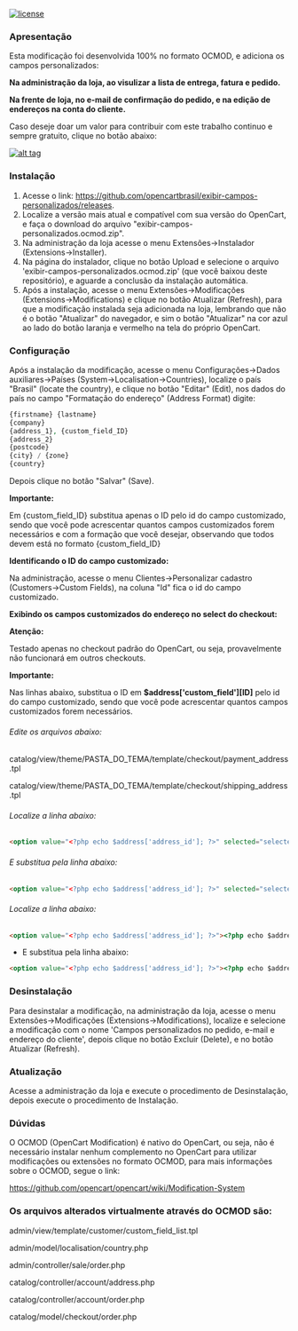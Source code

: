 [![license][licenca-badge]][LICENSE]

### Apresentação

Esta modificação foi desenvolvida 100% no formato OCMOD, e adiciona os campos personalizados:

**Na administração da loja, ao visulizar a lista de entrega, fatura e pedido.**

**Na frente de loja, no e-mail de confirmação do pedido, e na edição de endereços na conta do cliente.**

Caso deseje doar um valor para contribuir com este trabalho continuo e sempre gratuito, clique no botão abaixo:

[![alt tag](https://www.paypalobjects.com/pt_BR/BR/i/btn/btn_donateCC_LG.gif)](https://www.paypal.com/cgi-bin/webscr?cmd=_s-xclick&hosted_button_id=7G9TR9PXS6G5J)

### Instalação

 1. Acesse o link: https://github.com/opencartbrasil/exibir-campos-personalizados/releases.
 2. Localize a versão mais atual e compatível com sua versão do OpenCart, e faça o download do arquivo "exibir-campos-personalizados.ocmod.zip".
 3. Na administração da loja acesse o menu Extensões->Instalador (Extensions->Installer).
 4. Na página do instalador, clique no botão Upload e selecione o arquivo 'exibir-campos-personalizados.ocmod.zip' (que você baixou deste repositório), e aguarde a conclusão da instalação automática.
 5. Após a instalação, acesse o menu Extensões->Modificações (Extensions->Modifications) e clique no botão Atualizar (Refresh), para que a modificação instalada seja adicionada na loja, lembrando que não é o botão "Atualizar" do navegador, e sim o botão "Atualizar" na cor azul ao lado do botão laranja e vermelho na tela do próprio OpenCart.

### Configuração

Após a instalação da modificação, acesse o menu Configurações->Dados auxiliares->Países (System->Localisation->Countries), localize o país "Brasil" (locate the country), e clique no botão "Editar" (Edit), nos dados do país no campo "Formatação do endereço" (Address Format) digite:

```php
{firstname} {lastname}
{company}
{address_1}, {custom_field_ID}
{address_2}
{postcode}
{city} / {zone}
{country}
```

Depois clique no botão "Salvar" (Save).

**Importante:**

Em {custom_field_ID} substitua apenas o ID pelo id do campo customizado, sendo que você pode acrescentar quantos campos customizados forem necessários e com a formação que você desejar, observando que todos devem está no formato {custom_field_ID}

**Identificando o ID do campo customizado:**

Na administração, acesse o menu Clientes->Personalizar cadastro (Customers->Custom Fields), na coluna "Id" fica o id do campo customizado.

**Exibindo os campos customizados do endereço no select do checkout:**

**Atenção:**

Testado apenas no checkout padrão do OpenCart, ou seja, provavelmente não funcionará em outros checkouts.

**Importante:**

Nas linhas abaixo, substitua o ID em **$address['custom_field'][ID]** pelo id do campo customizado, sendo que você pode acrescentar quantos campos customizados forem necessários.

###### Edite os arquivos abaixo:

catalog/view/theme/PASTA_DO_TEMA/template/checkout/payment_address.tpl

catalog/view/theme/PASTA_DO_TEMA/template/checkout/shipping_address.tpl

###### Localize a linha abaixo:

```html
<option value="<?php echo $address['address_id']; ?>" selected="selected"><?php echo $address['firstname']; ?> <?php echo $address['lastname']; ?>, <?php echo $address['address_1']; ?>, <?php echo $address['city']; ?>, <?php echo $address['zone']; ?>, <?php echo $address['country']; ?></option>
```

###### E substitua pela linha abaixo:

```html
<option value="<?php echo $address['address_id']; ?>" selected="selected"><?php echo $address['firstname']; ?> <?php echo $address['lastname']; ?>, <?php echo $address['address_1']; ?>, <?php echo $address['custom_field'][ID]; ?>, <?php echo $address['address_2'] ?>, <?php echo $address['city']; ?>, <?php echo $address['zone']; ?>, <?php echo $address['country']; ?></option>
```

###### Localize a linha abaixo:

```html
<option value="<?php echo $address['address_id']; ?>"><?php echo $address['firstname']; ?> <?php echo $address['lastname']; ?>, <?php echo $address['address_1']; ?>, <?php echo $address['city']; ?>, <?php echo $address['zone']; ?>, <?php echo $address['country']; ?></option>
```

- E substitua pela linha abaixo:

```html
<option value="<?php echo $address['address_id']; ?>"><?php echo $address['firstname']; ?> <?php echo $address['lastname']; ?>, <?php echo $address['address_1']; ?>, <?php echo $address['custom_field'][ID]; ?>, <?php echo $address['address_2'] ?>, <?php echo $address['city']; ?>, <?php echo $address['zone']; ?>, <?php echo $address['country']; ?></option>
```

### Desinstalação

Para desinstalar a modificação, na administração da loja, acesse o menu Extensões->Modificações (Extensions->Modifications),  localize e selecione a modificação com o nome 'Campos personalizados no pedido, e-mail e endereço do cliente', depois clique no botão Excluir (Delete), e no botão Atualizar (Refresh).

### Atualização

Acesse a administração da loja e execute o procedimento de Desinstalação, depois execute o procedimento de Instalação.

### Dúvidas

O OCMOD (OpenCart Modification) é nativo do OpenCart, ou seja, não é necessário instalar nenhum complemento no OpenCart para utilizar modificações ou extensões no formato OCMOD, para mais informações sobre o OCMOD, segue o link:

https://github.com/opencart/opencart/wiki/Modification-System

### Os arquivos alterados virtualmente através do OCMOD são:

admin/view/template/customer/custom_field_list.tpl

admin/model/localisation/country.php

admin/controller/sale/order.php

catalog/controller/account/address.php

catalog/controller/account/order.php

catalog/model/checkout/order.php

[licenca-badge]: https://img.shields.io/badge/licença-GPLv3-blue.svg
[LICENSE]: ./LICENSE
